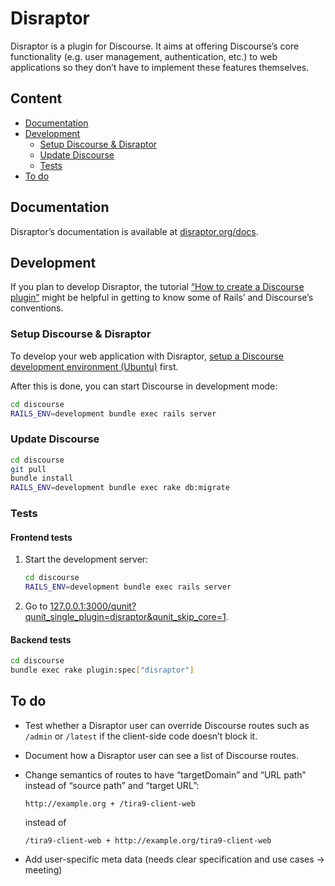 # Disraptor

Disraptor is a plugin for Discourse. It aims at offering Discourse’s core functionality (e.g. user management, authentication, etc.) to web applications so they don’t have to implement these features themselves.



## Content

- [Documentation](#documentation)
- [Development](#development)
  - [Setup Discourse & Disraptor](setup-discourse--disraptor)
  - [Update Discourse](#update-discourse)
  - [Tests](#tests)
- [To do](#to-do)



## Documentation

Disraptor’s documentation is available at [disraptor.org/docs](https://www.disraptor.org/docs).



## Development

If you plan to develop Disraptor, the tutorial [“How to create a Discourse plugin”](https://kleinfreund.de/how-to-create-a-discourse-plugin/) might be helpful in getting to know some of Rails’ and Discourse’s conventions.

### Setup Discourse & Disraptor

To develop your web application with Disraptor, [setup a Discourse development environment (Ubuntu)](https://www.disraptor.org/docs/setup-a-discourse-development-environment-ubuntu.html) first.

After this is done, you can start Discourse in development mode:

```sh
cd discourse
RAILS_ENV=development bundle exec rails server
```

### Update Discourse

```sh
cd discourse
git pull
bundle install
RAILS_ENV=development bundle exec rake db:migrate
```

### Tests

#### Frontend tests

1. Start the development server:

   ```sh
   cd discourse
   RAILS_ENV=development bundle exec rails server
   ```

2. Go to [127.0.0.1:3000/qunit?qunit_single_plugin=disraptor&qunit_skip_core=1](http://127.0.0.1:3000/qunit?qunit_single_plugin=disraptor&qunit_skip_core=1).

#### Backend tests

```sh
cd discourse
bundle exec rake plugin:spec["disraptor"]
```



## To do

- Test whether a Disraptor user can override Discourse routes such as `/admin` or `/latest` if the client-side code doesn’t block it.
- Document how a Disraptor user can see a list of Discourse routes.
- Change semantics of routes to have “targetDomain” and “URL path” instead of “source path” and “target URL”:

  ```
  http://example.org + /tira9-client-web
  ```

  instead of

  ```
  /tira9-client-web + http://example.org/tira9-client-web
  ```

- Add user-specific meta data (needs clear specification and use cases → meeting)

